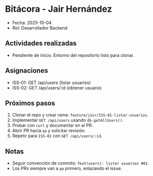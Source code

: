 # Bitácora - Jair Hernández

- Fecha: 2025-10-04
- Rol: Desarrollador Backend

## Actividades realizadas
- Pendiente de inicio. Entorno del repositorio listo para clonar.

## Asignaciones
- ISS-01: GET /api/users (listar usuarios)
- ISS-02: GET /api/users/:id (obtener usuario)

## Próximos pasos
1. Clonar el repo y crear rama: `feature/jair/ISS-01-listar-usuarios`.
2. Implementar `GET /api/users` usando `db.getAllUsers()`.
3. Probar con `curl` y documentar en el PR.
4. Abrir PR hacia `qa` y solicitar revisión.
5. Repetir para `ISS-02` con `GET /api/users/:id`.

## Notas
- Seguir convención de commits: `feat(users): listar usuarios #01`.
- Los PRs siempre van a `qa` primero, enlazando el issue.
